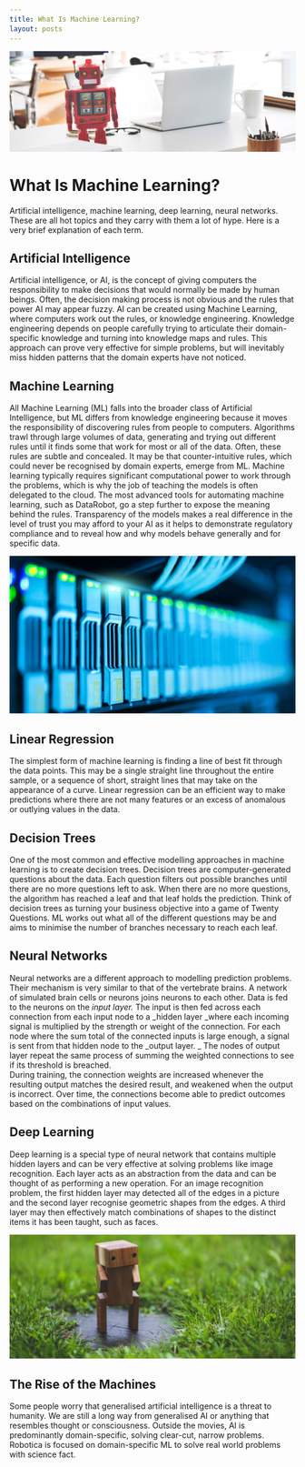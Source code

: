```yaml
---
title: What Is Machine Learning?
layout: posts
---
```


![Robot toy](/img/robot-toy.jpeg) <br />
# What Is Machine Learning?
Artificial intelligence, machine learning, deep learning, neural networks. These are all hot topics and they carry with them a lot of hype. Here is a very brief explanation of each term.

## Artificial Intelligence
Artificial intelligence, or AI, is the concept of giving computers the responsibility to make decisions that would normally be made by human beings.  Often, the decision making process is not obvious and the rules that power AI may appear fuzzy. 
AI can be created using Machine Learning, where computers work out the rules, or knowledge engineering.  Knowledge engineering depends on people carefully trying to articulate their domain-specific knowledge and turning into knowledge maps and rules.  This approach can prove very effective for simple problems, but will inevitably miss hidden patterns that the domain experts have not noticed.

## Machine Learning
All Machine Learning (ML) falls into the broader class of Artificial Intelligence, but ML differs from knowledge engineering because it moves the responsibility of discovering rules from people to computers.  Algorithms trawl through large volumes of data, generating and trying out different rules until it finds some that work for most or all of the data.  Often, these rules are subtle and concealed.  It may be that counter-intuitive rules, which could never be recognised by domain experts, emerge from ML.  Machine learning typically requires significant computational power to work through the problems, which is why the job of teaching the models is often delegated to the cloud. 
The most advanced tools for automating machine learning, such as DataRobot, go a step further to expose the meaning behind the rules.  Transparency of the models makes a real difference in the level of trust you may afford to your AI as it helps to demonstrate regulatory compliance and to reveal how and why models behave generally and for specific data.

![Big Data](/img/servers.jpeg) <br />

## Linear Regression
The simplest form of machine learning is finding a line of best fit through the data points.  This may be a single straight line throughout the entire sample, or a sequence of short, straight lines that may take on the appearance of a curve.  Linear regression can be an efficient way to make predictions where there are not many features or an excess of anomalous or outlying values in the data.

## Decision Trees
One of the most common and effective modelling approaches in machine learning is to create decision trees.  Decision trees are computer-generated questions about the data.  Each question filters out possible branches until there are no more questions left to ask.  When there are no more questions, the algorithm has reached a leaf and that leaf holds the prediction.  Think of decision trees as turning your business objective into a game of Twenty Questions.  ML works out what all of the different questions may be and aims to minimise the number of branches necessary to reach each leaf.  

## Neural Networks
Neural networks are a different approach to modelling prediction problems.  Their mechanism is very similar to that of the vertebrate brains.  A network of simulated brain cells or neurons joins neurons to each other.  Data is fed to the neurons on the _input layer._  The input is then fed across each connection from each input node to a _hidden layer _where each incoming signal is multiplied by the strength or weight of the connection. For each node where the sum total of the connected inputs is large enough, a signal is sent from that hidden node to the _output layer. _ The nodes of output layer repeat the same process of summing the weighted connections to see if its threshold is breached.  
During training, the connection weights are increased whenever the resulting output matches the desired result, and weakened when the output is incorrect.  Over time, the connections become able to predict outcomes based on the combinations of input values.

## Deep Learning
Deep learning is a special type of neural network that contains multiple hidden layers and can be very effective at solving problems like image recognition. Each layer acts as an abstraction from the data and can be thought of as performing a new operation.  For an image recognition problem, the first hidden layer may detected all of the edges in a picture and the second layer recognise geometric shapes from the edges. A third layer may then effectively match combinations of shapes to the distinct items it has been taught, such as faces.

![Big Data](/img/wooden-robot.jpeg) <br />

## The Rise of the Machines
Some people worry that generalised artificial intelligence is a threat to humanity.  We are still a long way from generalised AI or anything that resembles thought or consciousness.  Outside the movies, AI is predominantly domain-specific, solving clear-cut, narrow problems.  Robotica is focused on domain-specific ML to solve real world problems with science fact.
